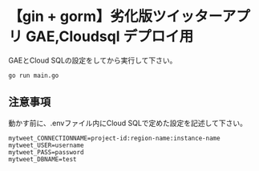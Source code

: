 # 【gin + gorm】劣化版ツイッターアプリ GAE,Cloudsql デプロイ用
GAEとCloud SQLの設定をしてから実行して下さい。

```
go run main.go
```

## 注意事項
動かす前に、.envファイル内にCloud SQLで定めた設定を記述して下さい。

```
mytweet_CONNECTIONNAME=project-id:region-name:instance-name
mytweet_USER=username
mytweet_PASS=password
mytweet_DBNAME=test
```